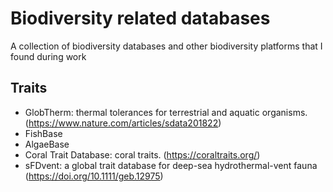 # Biodiversity related databases
A collection of biodiversity databases and other biodiversity platforms that I found during work

## Traits

- GlobTherm: thermal tolerances for terrestrial and aquatic organisms. (https://www.nature.com/articles/sdata201822)
- FishBase
- AlgaeBase
- Coral Trait Database: coral traits. (https://coraltraits.org/)
- sFDvent: a global trait database for deep-sea hydrothermal-vent fauna (https://doi.org/10.1111/geb.12975)
